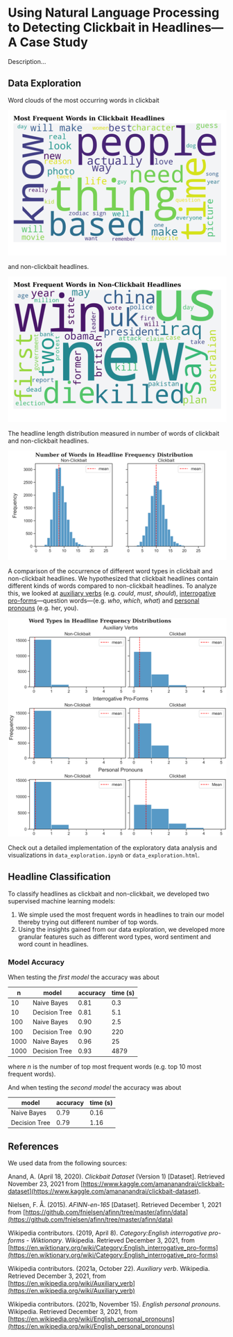 # Using Natural Language Processing to Detecting Clickbait in Headlines—A Case Study

Description...

## Data Exploration

Word clouds of the most occurring words in clickbait

<p align="center">
    <img src="figures/most_frequent_clickbait_words.png" alt="Most Frequent Words in Clickbait Headlines" width="512">
</p

and non-clickbait headlines.

<p align="center">
    <img src="figures/most_frequent_non_clickbait_words.png" alt="Most Frequent Words in Non-Clickbait Headlines" width="512">
</p

The headline length distribution measured in number of words of clickbait and non-clickbait headlines.

<p align="center">
    <img src="figures/word_number_distributions.png" alt="Number of Words in Headline Frequency Distribution" width="512">
</p

A comparison of the occurrence of different word types in clickbait and non-clickbait headlines. We hypothesized that clickbait headlines contain different kinds of words compared to non-clickbait headlines. To analyze this, we looked at [auxiliary verbs](https://en.wikipedia.org/wiki/Auxiliary_verb) (e.g. *could*, *must*, *should*), [interrogative pro-forms](https://en.wiktionary.org/wiki/Category:English_interrogative_pro-forms)—question words—(e.g. *who*, *which*, *what*) and [personal pronouns](https://en.wikipedia.org/wiki/English_personal_pronouns) (e.g. her, you).

<p align="center">
    <img src="figures/word_type_distributions.png" alt="Word Types in Headline Frequency Distributions" width="512">
</p

Check out a detailed implementation of the exploratory data analysis and visualizations in `data_exploration.ipynb` or `data_exploration.html`.

## Headline Classification

To classify headlines as clickbait and non-clickbait, we developed two supervised machine learning models:

1. We simple used the most frequent words in headlines to train our model thereby trying out different number of top words.
2. Using the insights gained from our data exploration, we developed more granular features such as different word types, word sentiment and word count in headlines.

### Model Accuracy

When testing the *first model* the accuracy was about

| n    | model         | accuracy | time (s) |
|------|---------------|----------|----------|
| 10   | Naive Bayes   | 0.81     | 0.3      |
| 10   | Decision Tree | 0.81     | 5.1      |
| 100  | Naive Bayes   | 0.90     | 2.5      |
| 100  | Decision Tree | 0.90     | 220      |
| 1000 | Naive Bayes   | 0.96     | 25       |
| 1000 | Decision Tree | 0.93     | 4879     |

where $n$ is the number of top most frequent words (e.g. top 10 most frequent words).

And when testing the *second model* the accuracy was about

| model         | accuracy | time (s) |
|---------------|----------|----------|
| Naive Bayes   | 0.79     | 0.16     |
| Decision Tree | 0.79     | 1.16     |

## References

We used data from the following sources:

Anand, A. (April 18, 2020). _Clickbait Dataset_ (Version 1) [Dataset]. Retrieved November 23, 2021 from [https://www.kaggle.com/amananandrai/clickbait-dataset](https://www.kaggle.com/amananandrai/clickbait-dataset).

Nielsen, F. Å. (2015). _AFINN-en-165_ [Dataset]. Retrieved December 1, 2021 from [https://github.com/fnielsen/afinn/tree/master/afinn/data](https://github.com/fnielsen/afinn/tree/master/afinn/data)

Wikipedia contributors. (2019, April 8). _Category:English interrogative pro-forms - Wiktionary_. Wikipedia. Retrieved December 3, 2021, from [https://en.wiktionary.org/wiki/Category:English_interrogative_pro-forms](https://en.wiktionary.org/wiki/Category:English_interrogative_pro-forms)

Wikipedia contributors. (2021a, October 22). _Auxiliary verb_. Wikipedia. Retrieved December 3, 2021, from [https://en.wikipedia.org/wiki/Auxiliary_verb](https://en.wikipedia.org/wiki/Auxiliary_verb)

Wikipedia contributors. (2021b, November 15). _English personal pronouns_. Wikipedia. Retrieved December 3, 2021, from [https://en.wikipedia.org/wiki/English_personal_pronouns](https://en.wikipedia.org/wiki/English_personal_pronouns)
